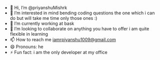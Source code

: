 - 👋 Hi, I’m @priyanshuMishrk
- 👀 I’m interested in mind bending coding questions the one which i can do but will take me time only those ones :)
- 🌱 I’m currently working at bask
- 💞️ I’m looking to collaborate on anything you have to offer i am quite flexible in learning
- 📫 How to reach me iamrpiyanshu1009@gmail.com
- 😄 Pronouns: he 
- ⚡ Fun fact: i am the only developer at my office

<!---
priyanshuMishrk/priyanshuMishrk is a ✨ special ✨ repository because its `README.md` (this file) appears on your GitHub profile.
You can click the Preview link to take a look at your changes.
--->
